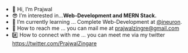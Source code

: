 
- 👋 Hi, I’m Prajwal
- :sunglasses: I’m interested in...**Web-Development and MERN Stack.**
- 🌱 I’m currently learning ... Complete Web-Development at [@ineuron](https://ineuron.ai/ "LCO HOME").
- :e-mail: How to reach me ... you can mail me at prajwalzingre@gmail.com
- :hash: How to connect with me ... you can meet me via my twitter https://twitter.com/PrajwalZingare

